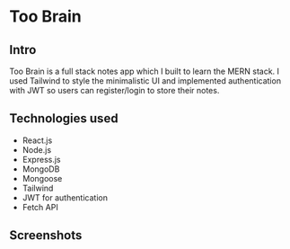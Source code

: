 # Too Brain

## Intro

Too Brain is a full stack notes app which I built to learn the MERN stack. I used Tailwind to style the minimalistic UI
and implemented authentication with JWT so users can register/login to store their notes.

## Technologies used  
* React.js
* Node.js
* Express.js
* MongoDB
* Mongoose
* Tailwind
* JWT for authentication
* Fetch API

## Screenshots